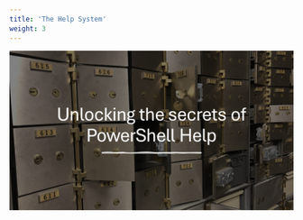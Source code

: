```yaml
---
title: 'The Help System'
weight: 3
---
```


![Unlocking the secrets of PowerShell Help][01]

<!-- link references -->
[01]: slide1.png
